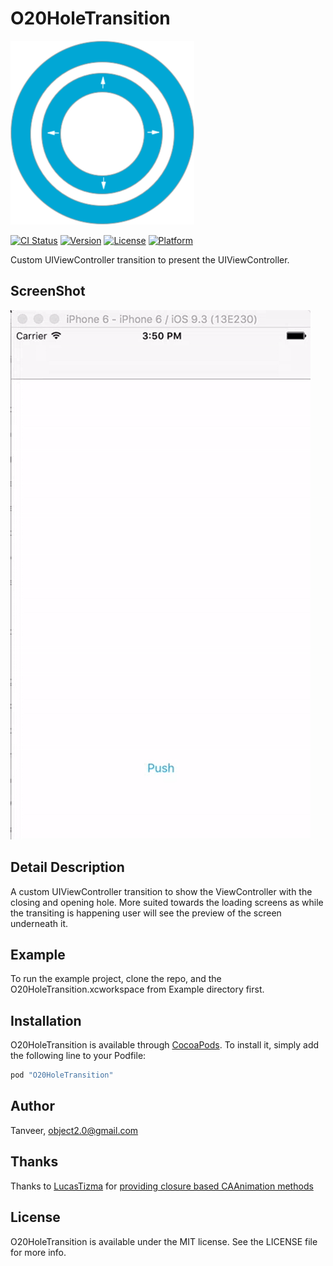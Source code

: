 # O20HoleTransition

![O20HoleTransition](Assets/HoleTransitionLogo.png)


[![CI Status](http://img.shields.io/travis/Tanveer/O20HoleTransition.svg?style=flat)](https://travis-ci.org/Tanveer/O20HoleTransition)
[![Version](https://img.shields.io/cocoapods/v/O20HoleTransition.svg?style=flat)](http://cocoapods.org/pods/O20HoleTransition)
[![License](https://img.shields.io/cocoapods/l/O20HoleTransition.svg?style=flat)](http://cocoapods.org/pods/O20HoleTransition)
[![Platform](https://img.shields.io/cocoapods/p/O20HoleTransition.svg?style=flat)](http://cocoapods.org/pods/O20HoleTransition)

Custom UIViewController transition to present the UIViewController.
## ScreenShot

![O20HoleTransition](Assets/Screen.gif)

## Detail Description

A custom UIViewController transition to show the ViewController with the closing and opening hole. More suited towards the loading screens as while the transiting is happening user will see the preview of the screen underneath it.

## Example

To run the example project, clone the repo, and the O20HoleTransition.xcworkspace from Example directory first.

## Installation

O20HoleTransition is available through [CocoaPods](http://cocoapods.org). To install
it, simply add the following line to your Podfile:

```ruby
pod "O20HoleTransition"
```

## Author

Tanveer, object2.0@gmail.com

## Thanks
Thanks to <a href="https://gist.github.com/LucasTizma">LucasTizma</a> for <a href="https://gist.github.com/LucasTizma/688aaa9bb44a2178ec44cf030c74e426">providing closure based CAAnimation methods</a>


## License

O20HoleTransition is available under the MIT license. See the LICENSE file for more info.
